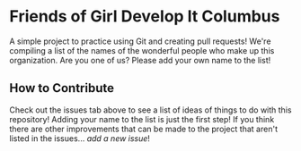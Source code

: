 # Friends of Girl Develop It Columbus
A simple project to practice using Git and creating pull requests! We're
compiling a list of the names of the wonderful people who make up this
organization. Are you one of us? Please add your own name to the list!

## How to Contribute
Check out the issues tab above to see a list of ideas of things to do with this
repository! Adding your name to the list is just the first step! If you think
there are other improvements that can be made to the project that aren't listed
in the issues... *add a new issue*!